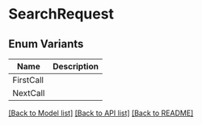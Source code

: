 # SearchRequest

## Enum Variants

| Name | Description |
|---- | -----|
| FirstCall |  |
| NextCall |  |

[[Back to Model list]](../README.md#documentation-for-models) [[Back to API list]](../README.md#documentation-for-api-endpoints) [[Back to README]](../README.md)


